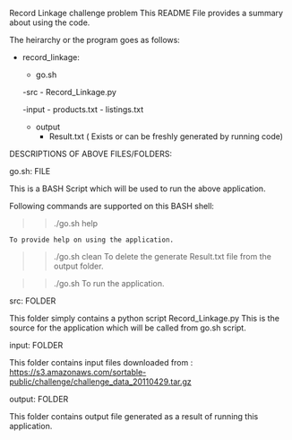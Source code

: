 
Record Linkage challenge problem
This README File provides a summary about using the code.

The heirarchy or the program goes as follows:

- record_linkage:

    - go.sh
	
    -src
        - Record_Linkage.py

	-input
	    - products.txt
		- listings.txt
	
	- output
	    - Result.txt ( Exists or can be freshly generated by running code)
		
DESCRIPTIONS OF ABOVE FILES/FOLDERS:

go.sh: FILE
 
This is a BASH Script which will be used to run the above application. 

Following commands are supported on this BASH shell:

>> ./go.sh help
    
	To provide help on using the application.
	
>> ./go.sh clean
    To delete the generate Result.txt file from the output folder.
	
>> ./go.sh 
    To run the application.

src: FOLDER

This folder simply contains a python script Record_Linkage.py
This is the source for the application which will be called from go.sh script.

input: FOLDER

This folder contains input files downloaded from : https://s3.amazonaws.com/sortable-public/challenge/challenge_data_20110429.tar.gz

output: FOLDER

This folder contains output file generated as a result of running this application.
